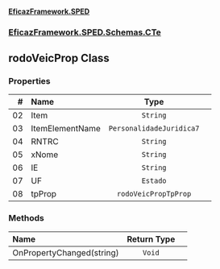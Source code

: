 #### [EficazFramework.SPED](EficazFrameworkSPED.md 'EficazFramework SPED')
### [EficazFramework.SPED.Schemas.CTe](EficazFramework.SPED.Schemas.CTe.md 'EficazFramework.SPED.Schemas.CTe')

## rodoVeicProp Class
### Properties

| # | Name | Type | |
| ---: | :--- | :---: | :--- |
| 02 | Item | `String` |  |
| 03 | ItemElementName | `PersonalidadeJuridica7` |  |
| 04 | RNTRC | `String` |  |
| 05 | xNome | `String` |  |
| 06 | IE | `String` |  |
| 07 | UF | `Estado` |  |
| 08 | tpProp | `rodoVeicPropTpProp` |  |
### Methods

| Name | Return Type | |
| :--- | :---: | :--- |
| OnPropertyChanged(string) | `Void` |  |
